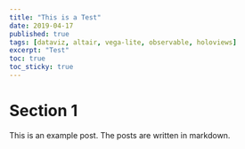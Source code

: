 ```yaml
---
title: "This is a Test"
date: 2019-04-17
published: true
tags: [dataviz, altair, vega-lite, observable, holoviews]
excerpt: "Test"
toc: true
toc_sticky: true
---
```


# Section 1

This is an example post. The posts are written in markdown.
